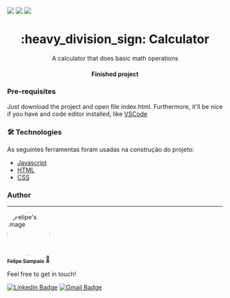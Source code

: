 <img src="https://img.shields.io/static/v1?label=Javascript&color=yellow&style=plastic&message=ES6"/>
<img src="https://img.shields.io/static/v1?label=HTML&color=blue&style=plastic&message=5"/>
<img src="https://img.shields.io/static/v1?label=CSS&color=orange&style=plastic&message=3"/>

<h1 align="center">:heavy_division_sign: Calculator</h1>

<p align="center">A calculator that does basic math operations</p>

<h4 align="center"> 
	Finished project
</h4>

### Pre-requisites

Just download the project and open file index.html.
Furthermore, it'll be nice if you have and code editor installed, like [VSCode](https://code.visualstudio.com/)

### 🛠 Technologies

As seguintes ferramentas foram usadas na construção do projeto:

- [Javascript](https://developer.mozilla.org/pt-BR/docs/Web/JavaScript)
- [HTML](https://developer.mozilla.org/pt-BR/docs/Web/HTML)
- [CSS](https://developer.mozilla.org/pt-BR/docs/Web/CSS)

### Author
---

<a href="https://github.com/fell-sampaio">
 <img style="border-radius: 50%;" src="https://avatars.githubusercontent.com/u/62025480?v=4" width="100px;" alt="Felipe's image"/>
 <br />
 <sub><b>Felipe Sampaio</b></sub></a> <a href="https://blog.rocketseat.com.br/author/thiago//" title="Rocketseat">🚀</a>

 Feel free to get in touch!

[![Linkedin Badge](https://img.shields.io/badge/-Felipe-blue?style=plastic&logo=Linkedin&logoColor=white&link=https://www.linkedin.com/in/felipe-sampaio-dev/)](https://www.linkedin.com/in/felipe-sampaio-dev/) 
[![Gmail Badge](https://img.shields.io/badge/-fbs.sampaio92@gmail.com-c14438?style=plastic&logo=Gmail&logoColor=white&link=mailto:fbs.sampaio92@gmail.com)](mailto:fbs.sampaio92@gmail.com)